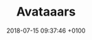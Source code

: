 ---
date: 2018-07-15 09:37:46 +0100
title: Avataaars
description: Create avatar illustrations in Sketch with this free library. Combine clothes, hair, emotions, accesories, and colors.
link: http://www.avataaars.com
site: Avataaars
category:
- Illustration
type: Resource
preview: avataaars.png
resource-type: _resource-types/illustrations.md
---